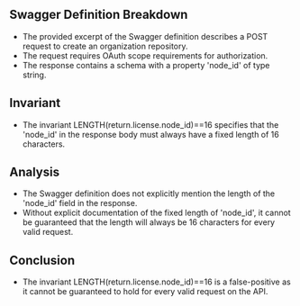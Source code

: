 ## Swagger Definition Breakdown
- The provided excerpt of the Swagger definition describes a POST request to create an organization repository.
- The request requires OAuth scope requirements for authorization.
- The response contains a schema with a property 'node_id' of type string.

## Invariant
- The invariant LENGTH(return.license.node_id)==16 specifies that the 'node_id' in the response body must always have a fixed length of 16 characters.

## Analysis
- The Swagger definition does not explicitly mention the length of the 'node_id' field in the response.
- Without explicit documentation of the fixed length of 'node_id', it cannot be guaranteed that the length will always be 16 characters for every valid request.

## Conclusion
- The invariant LENGTH(return.license.node_id)==16 is a false-positive as it cannot be guaranteed to hold for every valid request on the API.
